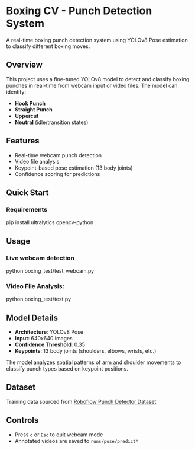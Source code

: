 # Boxing CV - Punch Detection System

A real-time boxing punch detection system using YOLOv8 Pose estimation to classify different boxing moves.

## Overview

This project uses a fine-tuned YOLOv8 model to detect and classify boxing punches in real-time from webcam input or video files. The model can identify:
- **Hook Punch**
- **Straight Punch** 
- **Uppercut**
- **Neutral** (idle/transition states)

## Features

- Real-time webcam punch detection
- Video file analysis
- Keypoint-based pose estimation (13 body joints)
- Confidence scoring for predictions

## Quick Start

### Requirements

pip install ultralytics opencv-python

## Usage 

### Live webcam detection 

python boxing_test/test_webcam.py

### Video File Analysis:

python boxing_test/test.py

## Model Details

- **Architecture**: YOLOv8 Pose
- **Input**: 640x640 images
- **Confidence Threshold**: 0.35
- **Keypoints**: 13 body joints (shoulders, elbows, wrists, etc.)

The model analyzes spatial patterns of arm and shoulder movements to classify punch types based on keypoint positions.

## Dataset

Training data sourced from [Roboflow Punch Detector Dataset](https://universe.roboflow.com/westminster-zpvgi/punch-detector/dataset/2)

## Controls

- Press `q` or `Esc` to quit webcam mode
- Annotated videos are saved to `runs/pose/predict*`







